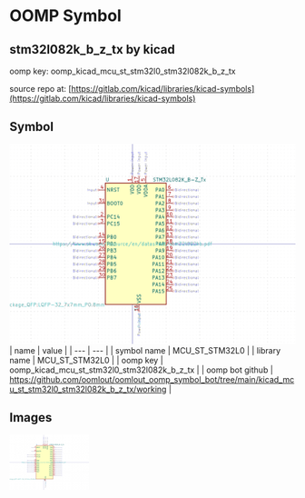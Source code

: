 # OOMP Symbol  
## stm32l082k_b_z_tx  by kicad  
  
oomp key: oomp_kicad_mcu_st_stm32l0_stm32l082k_b_z_tx  
  
source repo at: [https://gitlab.com/kicad/libraries/kicad-symbols](https://gitlab.com/kicad/libraries/kicad-symbols)  
## Symbol  
  
[![working.png](working_600.png)](working.png)  
| name | value | 
| --- | --- | 
| symbol name | MCU_ST_STM32L0 | 
| library name | MCU_ST_STM32L0 | 
| oomp key | oomp_kicad_mcu_st_stm32l0_stm32l082k_b_z_tx | 
| oomp bot github | https://github.com/oomlout/oomlout_oomp_symbol_bot/tree/main/kicad_mcu_st_stm32l0_stm32l082k_b_z_tx/working | 
## Images  
  
[![working.png](working_140.png)](working.png)  
